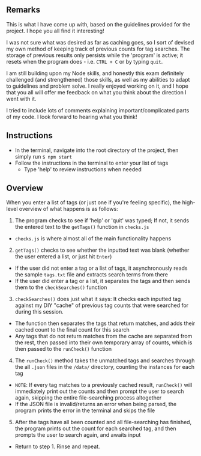 Remarks
----

This is what I have come up with, based on the guidelines provided for the project. I hope you all find it interesting!

I was not sure what was desired as far as caching goes, so I sort of devised my own method of keeping track of previous counts for tag searches. The storage of previous results only persists while the 'program' is active; it resets when the program does - i.e. `CTRL + C` or by typing `quit`.

I am still building upon my Node skills, and honestly this exam definitely challenged (and strengthened) those skills, as well as my abilities to adapt to guidelines and problem solve. I really enjoyed working on it, and I hope that you all will offer me feedback on what you think about the direction I went with it.

I tried to include lots of comments explaining important/complicated parts of my code. I look forward to hearing what you think!


Instructions
----
- In the terminal, navigate into the root directory of the project, then simply run `$ npm start`
- Follow the instructions in the terminal to enter your list of tags
  - Type 'help' to review instructions when needed

Overview
----
When you enter a list of tags (or just one if you're feeling specific), the high-level overview of what happens is as follows:

1. The program checks to see if 'help' or 'quit' was typed; If not, it sends the entered text to the `getTags()` function in `checks.js`
  - `checks.js` is where almost all of the main functionality happens

2. `getTags()` checks to see whether the inputted text was blank (whether the user entered a list, or just hit `Enter`)
  - If the user did not enter a tag or a list of tags, it asynchronously reads the sample `tags.txt` file and extracts search terms from there
  - If the user did enter a tag or a list, it separates the tags and then sends them to the `checkSearches()` function

3. `checkSearches()` does just what it says: It checks each inputted tag against my DIY "cache" of previous tag counts that were searched for during this session.
  - The function then separates the tags that return matches, and adds their cached count to the final count for this search
  -  Any tags that do not return matches from the cache are separated from the rest, then passed into their own temporary array of counts, which is then passed to the `runCheck()` function

4. The `runCheck()` method takes the unmatched tags and searches through the all `.json` files in the `/data/` directory, counting the instances for each tag
  - `NOTE`: If every tag matches to a previously cached result, `runCheck()` will immediately print out the counts and then prompt the user to search again, skipping the entire file-searching process altogether
  - If the JSON file is invalid/returns an error when being parsed, the program prints the error in the terminal and skips the file

5. After the tags have all been counted and all file-searching has finished, the program prints out the count for each searched tag, and then prompts the user to search again, and awaits input
  - Return to step 1. Rinse and repeat.
